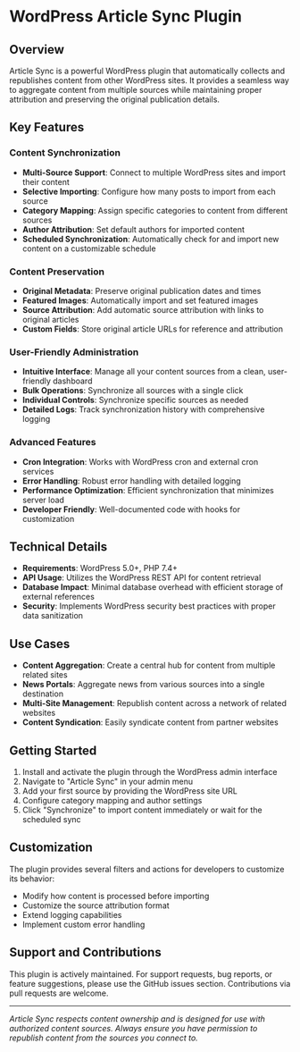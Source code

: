 # WordPress Article Sync Plugin

## Overview

Article Sync is a powerful WordPress plugin that automatically collects and republishes content from other WordPress sites. It provides a seamless way to aggregate content from multiple sources while maintaining proper attribution and preserving the original publication details.

## Key Features

### Content Synchronization
- **Multi-Source Support**: Connect to multiple WordPress sites and import their content
- **Selective Importing**: Configure how many posts to import from each source
- **Category Mapping**: Assign specific categories to content from different sources
- **Author Attribution**: Set default authors for imported content
- **Scheduled Synchronization**: Automatically check for and import new content on a customizable schedule

### Content Preservation
- **Original Metadata**: Preserve original publication dates and times
- **Featured Images**: Automatically import and set featured images
- **Source Attribution**: Add automatic source attribution with links to original articles
- **Custom Fields**: Store original article URLs for reference and attribution

### User-Friendly Administration
- **Intuitive Interface**: Manage all your content sources from a clean, user-friendly dashboard
- **Bulk Operations**: Synchronize all sources with a single click
- **Individual Controls**: Synchronize specific sources as needed
- **Detailed Logs**: Track synchronization history with comprehensive logging

### Advanced Features
- **Cron Integration**: Works with WordPress cron and external cron services
- **Error Handling**: Robust error handling with detailed logging
- **Performance Optimization**: Efficient synchronization that minimizes server load
- **Developer Friendly**: Well-documented code with hooks for customization

## Technical Details

- **Requirements**: WordPress 5.0+, PHP 7.4+
- **API Usage**: Utilizes the WordPress REST API for content retrieval
- **Database Impact**: Minimal database overhead with efficient storage of external references
- **Security**: Implements WordPress security best practices with proper data sanitization

## Use Cases

- **Content Aggregation**: Create a central hub for content from multiple related sites
- **News Portals**: Aggregate news from various sources into a single destination
- **Multi-Site Management**: Republish content across a network of related websites
- **Content Syndication**: Easily syndicate content from partner websites

## Getting Started

1. Install and activate the plugin through the WordPress admin interface
2. Navigate to "Article Sync" in your admin menu
3. Add your first source by providing the WordPress site URL
4. Configure category mapping and author settings
5. Click "Synchronize" to import content immediately or wait for the scheduled sync

## Customization

The plugin provides several filters and actions for developers to customize its behavior:
- Modify how content is processed before importing
- Customize the source attribution format
- Extend logging capabilities
- Implement custom error handling

## Support and Contributions

This plugin is actively maintained. For support requests, bug reports, or feature suggestions, please use the GitHub issues section. Contributions via pull requests are welcome.

---

*Article Sync respects content ownership and is designed for use with authorized content sources. Always ensure you have permission to republish content from the sources you connect to.*
